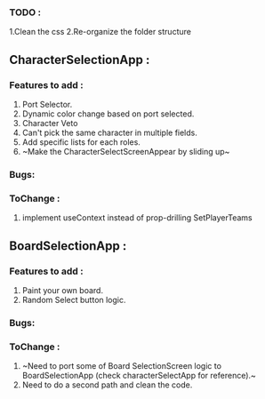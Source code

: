 ### TODO :
1.Clean the css
2.Re-organize the folder structure

## CharacterSelectionApp : 

### Features to add :
1. Port Selector.
2. Dynamic color change based on port selected.
3. Character Veto
4. Can't pick the same character in multiple fields.
5. Add specific lists for each roles.
6. ~Make the CharacterSelectScreenAppear by sliding up~

### Bugs:

### ToChange :
1. implement useContext instead of prop-drilling SetPlayerTeams

## BoardSelectionApp : 

### Features to add :
1. Paint your own board.
2. Random Select button logic.

### Bugs:

### ToChange :
1. ~Need to port some of Board SelectionScreen logic to BoardSelectionApp (check characterSelectApp for reference).~
2. Need to do a second path and clean the code.